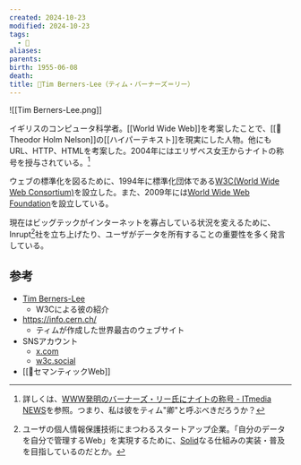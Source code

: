 ```yaml
---
created: 2024-10-23
modified: 2024-10-23
tags:
  - 👤
aliases: 
parents: 
birth: 1955-06-08
death: 
title: 👤Tim Berners-Lee（ティム・バーナーズ＝リー）
---
```

![[Tim Berners-Lee.png]]

イギリスのコンピュータ科学者。[[World Wide Web]]を考案したことで、[[👤Theodor Holm Nelson]]の[[ハイパーテキスト]]を現実にした人物。他にもURL、HTTP、HTMLを考案した。2004年にはエリザベス女王からナイトの称号を授与されている。[^knight]

[^knight]: 詳しくは、[WWW発明のバーナーズ・リー氏にナイトの称号 - ITmedia NEWS](https://www.itmedia.co.jp/news/articles/0407/16/news055.html)を参照。つまり、私は彼をティム"卿"と呼ぶべきだろうか？

ウェブの標準化を図るために、1994年に標準化団体である[W3C(World Wide Web Consortium)](https://www.w3.org/)を設立した。また、2009年には[World Wide Web Foundation](https://webfoundation.org/)を設立している。

現在はビッグテックがインターネットを寡占している状況を変えるために、Inrupt[^inrupt]社を立ち上げたり、ユーザがデータを所有することの重要性を多く発言している。

[^inrupt]: ユーザの個人情報保護技術にまつわるスタートアップ企業。「自分のデータを自分で管理するWeb」を実現するために、[Solid](https://solidproject.org/)なる仕組みの実装・普及を目指しているのだとか。

## 参考
- [Tim Berners-Lee](https://www.w3.org/People/Berners-Lee/)
	- W3Cによる彼の紹介
- https://info.cern.ch/
	- ティムが作成した世界最古のウェブサイト
- SNSアカウント
	- [x.com](https://x.com/timberners_lee)
	- [w3c.social](https://w3c.social/@timbl)
- [[📝セマンティックWeb]]